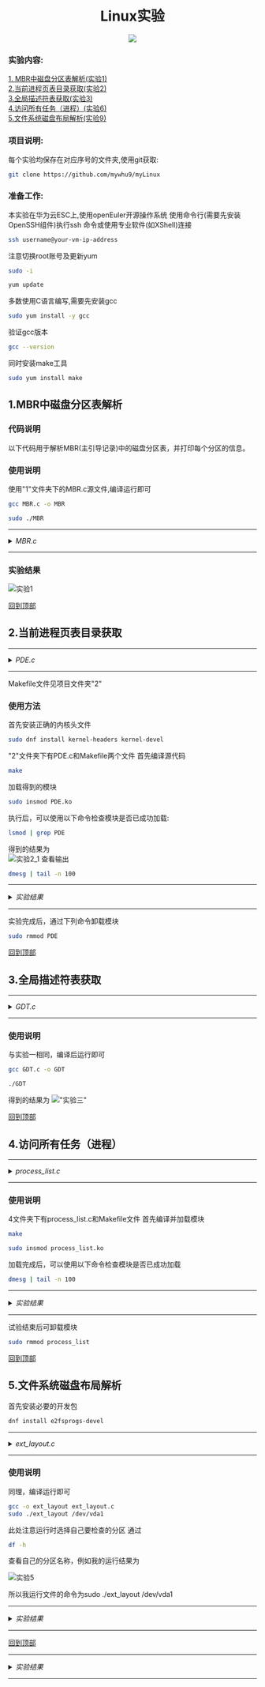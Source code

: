 <div style="text-align: center;">

# Linux实验

</div>


<div align=center><img src="./results/whu.png"></div>


### 实验内容:  
[1. MBR中磁盘分区表解析(实验1)](#1mbr中磁盘分区表解析)  
[2.当前进程页表目录获取(实验2)](#2当前进程页表目录获取)  
[3.全局描述符表获取(实验3)](#3全局描述符表获取)  
[4.访问所有任务（进程）(实验6)](#4访问所有任务进程)  
[5.文件系统磁盘布局解析(实验9)](#5文件系统磁盘布局解析)

### 项目说明:  
每个实验均保存在对应序号的文件夹,使用git获取:  
```bash
git clone https://github.com/mywhu9/myLinux
```
### 准备工作:  
本实验在华为云ESC上,使用openEuler开源操作系统
使用命令行(需要先安装OpenSSH组件)执行ssh 命令或使用专业软件(如XShell)连接  
```bash
ssh username@your-vm-ip-address
```
注意切换root账号及更新yum
```bash
sudo -i
```
```bash
yum update
```

多数使用C语言编写,需要先安装gcc
```bash
sudo yum install -y gcc
```
验证gcc版本  
```bash
gcc --version
```
同时安装make工具
```bash
sudo yum install make
```
## 1.MBR中磁盘分区表解析

### 代码说明

以下代码用于解析MBR(主引导记录)中的磁盘分区表，并打印每个分区的信息。
### 使用说明
使用"1"文件夹下的MBR.c源文件,编译运行即可
```bash
gcc MBR.c -o MBR
```
```bash
sudo ./MBR
```

---

<details>
<summary><em>MBR.c</em></summary>

```c
#include <stdio.h>
#include <stdlib.h>
#include <stdint.h>

#define MBR_SIZE 512
#define PARTITION_TABLE_OFFSET 446
#define NUM_PARTITIONS 4
#define PARTITION_ENTRY_SIZE 16

#pragma pack(push, 1)  // 以1字节对齐结构体
typedef struct {
    uint8_t  status;        // 启动状态
    uint8_t  start_head;    // 起始磁头
    uint8_t  start_sector;  // 起始扇区
    uint8_t  start_cylinder; // 起始气缸
    uint8_t  type;          // 分区类型
    uint8_t  end_head;      // 结束磁头
    uint8_t  end_sector;    // 结束扇区
    uint8_t  end_cylinder;  // 结束气缸
    uint32_t start_lba;     // 分区起始扇区（逻辑块地址）
    uint32_t size;          // 分区大小（以扇区为单位）
} PartitionEntry;

typedef struct {
    uint8_t boot_code[446]; // 引导代码
    PartitionEntry partitions[NUM_PARTITIONS]; // 分区表
    uint16_t signature;      // MBR签名（0x55AA）
} MBR;
#pragma pack(pop)

void print_partition_info(const PartitionEntry *entry, int index) {
    printf("分区 %d:\n", index + 1);
    printf("  启动状态: %u\n", entry->status);
    printf("  起始地址: %u\n", entry->start_lba);
    printf("  大小: %u 扇区\n", entry->size);
    printf("  类型: %u\n", entry->type);
    printf("  结束气缸: %u\n", entry->end_cylinder);
    printf("  结束扇区: %u\n", entry->end_sector);
    printf("  结束磁头: %u\n", entry->end_head);
}

int main() {
    FILE *disk = fopen("/dev/vda", "rb"); // 修改为实际磁盘路径
    if (!disk) {
        perror("无法打开磁盘");
        return 1;
    }

    MBR mbr;
    fread(&mbr, sizeof(MBR), 1, disk);
    fclose(disk);

    // 验证MBR签名
    if (mbr.signature != 0xAA55) {
        printf("无效的MBR签名\n");
        return 1;
    }

    // 打印分区信息
    for (int i = 0; i < NUM_PARTITIONS; i++) {
        print_partition_info(&mbr.partitions[i], i);
    }

    return 0;
}

```

</details>


---

### 实验结果
![实验1](./results/1.png)  

[回到顶部](#linux实验)  

## 2.当前进程页表目录获取


---

<details>
<summary><em>PDE.c</em></summary>

```c
#include <linux/module.h>      // 引入模块相关的头文件
#include <linux/kernel.h>      // 引入内核相关的头文件
#include <linux/init.h>        // 引入初始化和退出相关的头文件
#include <linux/sched.h>       // 引入进程调度相关的头文件
#include <linux/mm.h>          // 引入内存管理相关的头文件
#include <linux/mm_types.h>    // 引入内存类型相关的头文件
#include <asm/io.h>            // 引入输入输出相关的汇编头文件
#include <linux/uaccess.h>     // 引入用户空间访问相关的头文件

#define PAGE_DIR_MASK 0xFFFFF000UL  // 定义页目录地址掩码，用于获取页目录项的地址
#define PDE_PRESENT    0x1           // 页目录项存在标志
#define PDE_RW        0x2             // 可读写标志
#define PDE_USER      0x4             // 用户可访问标志
#define PDE_PWT       0x8             // 页写-through标志
#define PDE_PCD       0x10            // 页缓存禁用标志
#define PDE_ACCESSED  0x20            // 已访问标志
#define PDE_DIRTY     0x40            // 脏页标志
#define PDE_4MB       0x80            // 4MB 页面标志
#define PDE_GLOBAL    0x100           // 全局页标志

// 函数：读取CR3寄存器值
static unsigned long read_cr3(void)
{
    unsigned long cr3; // 存储CR3寄存器的值
    asm volatile("mov %%cr3, %0" : "=r"(cr3) : : "memory"); // 使用汇编指令读取CR3寄存器
    return cr3; // 返回CR3的值
}

// 函数：打印页目录项的标志
static void print_pde_flags(unsigned long pde)
{
    pr_info("标志位: "); // 打印提示信息
    // 检查并打印页目录项的各个标志位
    if (pde & PDE_PRESENT)   pr_info("Present ");
    if (pde & PDE_RW)        pr_info("R/W ");
    if (pde & PDE_USER)      pr_info("User ");
    if (pde & PDE_PWT)       pr_info("PWT ");
    if (pde & PDE_PCD)       pr_info("PCD ");
    if (pde & PDE_ACCESSED)  pr_info("Accessed ");
    if (pde & PDE_DIRTY)     pr_info("Dirty ");
    if (pde & PDE_4MB)       pr_info("4MB ");
    if (pde & PDE_GLOBAL)    pr_info("Global ");
    pr_info("\n"); // 换行
}

// 初始化函数：打印当前进程的页表目录信息
static int __init print_page_directory_init(void)
{
    unsigned long cr3; // 存储CR3寄存器的值
    pgd_t *pgd; // 指向页目录的指针
    int i; // 循环索引
    struct task_struct *task = current; // 获取当前进程的task_struct
    struct mm_struct *mm; // 指向内存描述符的指针
    unsigned long entry; // 存储页目录项的值

    mm = task->mm; // 获取当前进程的内存管理信息
    if (!mm) { // 如果没有内存管理信息
        mm = task->active_mm; // 获取活动的内存管理信息
        if (!mm) { // 如果仍然没有
            pr_err("无法访问内存描述符\n"); // 打印错误信息
            return -EINVAL; // 返回无效参数错误
        }
    }

    cr3 = read_cr3(); // 读取CR3寄存器的值
    pgd = mm->pgd; // 获取页目录基地址

    // 打印当前进程的页表目录信息
    pr_info("当前进程页表目录信息:\n");
    pr_info("CR3寄存器值: 0x%lx\n", cr3);
    pr_info("页目录基地址: %px\n", pgd);
    pr_info("当前进程: %s (PID: %d)\n", task->comm, task->pid);

    // 遍历页目录项
    for (i = 0; i < PTRS_PER_PGD; i++) {
        entry = native_pgd_val(pgd[i]); // 获取页目录项的值
        if (entry & PDE_PRESENT) { // 如果页目录项存在
            pr_info("\n页目录项 %d:\n", i); // 打印页目录项的索引
            pr_info("地址: %px\n", (void *)(entry & PAGE_DIR_MASK)); // 打印页目录项的地址
            print_pde_flags(entry); // 打印页目录项的标志
        }
    }

    return 0; // 返回成功
}

// 卸载函数：打印模块卸载信息
static void __exit print_page_directory_exit(void)
{
    pr_info("页表目录信息打印模块已卸载\n"); // 打印卸载信息
}

// 定义模块的初始化和卸载函数
module_init(print_page_directory_init);
module_exit(print_page_directory_exit);

// 定义模块的许可证、作者、描述和版本
MODULE_LICENSE("GPL");
MODULE_AUTHOR("Your Name");
MODULE_DESCRIPTION("打印当前进程页表目录信息 - OpenEuler版本");
MODULE_VERSION("1.0");

```

</details>

---

Makefile文件见项目文件夹"2"
### 使用方法
首先安装正确的内核头文件  
```bash
sudo dnf install kernel-headers kernel-devel
```  
"2"文件夹下有PDE.c和Makefile两个文件
首先编译源代码
```bash
make
```
加载得到的模块
```bash
sudo insmod PDE.ko
```
执行后，可以使用以下命令检查模块是否已成功加载:
```bash
lsmod | grep PDE
```
得到的结果为  
![实验2_1](./results/2_1.png)
查看输出  
```bash
dmesg | tail -n 100
```
---

<details>
<summary><em>实验结果</em></summary>

[root@ecs-ff36 2]# dmesg | tail -n 100<br>
[525729.156628] 当前进程页表目录信息:<br>
[525729.157721] CR3寄存器值: 0x7d368006<br>
[525729.158747] 页目录基地址: ffff9c10bd368000<br>
[525729.159821] 当前进程: insmod (PID: 40014)<br>
[525729.160667] <br>
                页目录项 172:<br>
[525729.161961] 地址: 000000007bcdd000<br>
[525729.162679] 标志位: <br>
[525729.162679] Present <br>
[525729.163253] R/W <br>
[525729.163804] User <br>
[525729.164321] Accessed <br>
[525729.164836] Dirty <br>
<br>
[525729.166410] <br>
                页目录项 255:<br>
[525729.167491] 地址: 000000007b5cd000<br>
[525729.168185] 标志位: <br>
[525729.168186] Present <br>
[525729.168774] R/W <br>
[525729.169313] User <br>
[525729.169818] Accessed <br>
[525729.170323] Dirty <br>
<br>
[525729.171862] <br>
                页目录项 312:<br>
[525729.172945] 地址: 0000000012001000<br>
[525729.173657] 标志位: <br>
[525729.173657] Present <br>
[525729.174240] R/W <br>
[525729.174794] User <br>
[525729.175292] Accessed <br>
[525729.175806] Dirty <br>
<br>
[525729.177358] <br>
                页目录项 373:<br>
[525729.178439] 地址: 000000000fd31000<br>
[525729.179121] 标志位: <br>
[525729.179122] Present <br>
[525729.179718] R/W <br>
[525729.180293] User <br>
[525729.180819] Accessed <br>
[525729.181350] Dirty <br>
<br>
[525729.182889] <br>
                页目录项 437:<br>
[525729.183965] 地址: 0000000036a0f000<br>
[525729.184648] 标志位: <br>
[525729.184648] Present <br>
[525729.185213] R/W <br>
[525729.185718] User <br>
[525729.186223] Accessed <br>
[525729.186685] Dirty <br>
<br>
[525729.188136] <br>
                页目录项 438:<br>
[525729.189079] 地址
[525729.191275] Accessed <br>
[525729.191736] Dirty <br>
<br>
[525729.193173] <br>
                页目录项 508:<br>
[525729.194125] 地址: 000000007ff4e000<br>
[525729.194732] 标志位: <br>
[525729.194732] Present <br>
[525729.195274] R/W <br>
[525729.195752] User <br>
[525729.196230] Accessed <br>
[525729.196674] Dirty <br>
<br>
[525729.198099] <br>
                页目录项 510:<br>
[525729.199045] 地址: 0000000011a25000<br>
[525729.199667] 标志位: <br>
[525729.199667] Present <br>
[525729.200180] R/W <br>
[525729.200649] User <br>
[525729.201117] Accessed <br>
[525729.201561] Dirty <br>
<br>
[525729.202906] <br>
                页目录项 511:<br>
[525729.203824] 地址: 000000001120d000<br>
[525729.204449] 标志位: <br>
[525729.204449] Present <br>
[525729.204955] R/W <br>
[525729.205449] User <br>
[525729.205883] Accessed <br>
[525729.206339] Dirty <br>
<br>
[root@ecs-ff36 2]# <br>


</details>

---


实验完成后，通过下列命令卸载模块
```bash
sudo rmmod PDE
```
  
[回到顶部](#linux实验)  

## 3.全局描述符表获取


---

<details>
<summary><em>GDT.c</em></summary>

```c
#include <stdio.h>       // 引入标准输入输出库
#include <stdint.h>      // 引入整数类型定义库

// 定义全局描述符表（GDT）项的结构
struct gdt_descriptor {
    uint16_t limit_low;      // 段限长低16位
    uint16_t base_low;       // 段基地址低16位
    uint8_t  base_middle;    // 段基地址中8位
    uint8_t  access;         // 段访问字节
    uint8_t  granularity;    // 段粒度和高4位的段限长
    uint8_t  base_high;      // 段基地址高8位
} __attribute__((packed)); // 确保结构体没有填充字节

// 定义GDT寄存器的结构
struct gdtr {
    uint16_t limit;          // GDT的大小（字节数）
    uint32_t base;           // GDT的基地址
} __attribute__((packed)); // 确保结构体没有填充字节

// 打印GDT信息的函数
void print_gdt_info() {
    struct gdtr gdtr_value;  // 存储GDT寄存器的值
    struct gdt_descriptor *gdt; // 指向GDT的指针
    
    // 使用汇编指令读取GDT寄存器的值
    __asm__ volatile ("sgdt %0" : "=m" (gdtr_value));
    
    // 使用uintptr_t类型进行中间转换，确保指针类型安全
    uintptr_t gdt_base = (uintptr_t)gdtr_value.base; 
    gdt = (struct gdt_descriptor *)gdt_base; // 将GDT基地址转换为gdt_descriptor指针
    
    // 计算GDT表项的数量
    int entries = (gdtr_value.limit + 1) / sizeof(struct gdt_descriptor);
    
    // 打印GDT基本信息
    printf("GDT信息:\n");
    printf("GDT基地址: 0x%08X\n", gdtr_value.base);
    printf("GDT界限: %d\n", gdtr_value.limit);
    printf("GDT表项数量: %d\n\n", entries);
    
    // 遍历并打印每个GDT表项的信息
    for (int i = 0; i < entries; i++) {
        // 计算段基地址
        uint32_t base = gdt[i].base_low | 
                       ((uint32_t)gdt[i].base_middle << 16) |
                       ((uint32_t)gdt[i].base_high << 24);
        
        // 计算段限长
        uint32_t limit = gdt[i].limit_low |
                        ((uint32_t)(gdt[i].granularity & 0x0F) << 16);
        
        // 如果设置了粒度标志，调整段限长
        if (gdt[i].granularity & 0x80) {
            limit = (limit << 12) + 0xFFF; // 将限长转为页面数量
        }
        
        // 打印每个GDT表项的信息
        printf("GDT[%d]:\n", i);
        printf("  基地址: 0x%08X\n", base); // 打印基地址
        printf("  段长度: 0x%08X\n", limit); // 打印段限长
        printf("  特权级: %d\n", (gdt[i].access >> 5) & 0x03); // 打印特权级
        printf("  类型: %s\n", (gdt[i].access & 0x10) ? "代码段" : "数据段"); // 打印段类型
        printf("\n");
    }
}

// 主函数
int main() {
    print_gdt_info(); // 调用打印GDT信息的函数
    return 0; // 返回成功
}

```

</details>

---

### 使用说明
与实验一相同，编译后运行即可
```bash
gcc GDT.c -o GDT
```
```bash
./GDT
```
得到的结果为
!["实验三"](./results/3.png)

[回到顶部](#linux实验)  

## 4.访问所有任务（进程）


---

<details>
<summary><em>process_list.c</em></summary>

```c
#include <linux/module.h>
#include <linux/kernel.h>
#include <linux/init.h>
#include <linux/sched.h>
#include <linux/sched/signal.h>

MODULE_LICENSE("GPL");
MODULE_AUTHOR("Your Name");
MODULE_DESCRIPTION("打印所有进程名称");

static int __init print_processes_init(void)
{
    struct task_struct *task;
    
    // 打印当前进程的名称
    printk(KERN_INFO "当前进程名称: %s\n", current->comm);

    // 遍历系统中所有进程
    for_each_process(task) {
        printk(KERN_INFO "进程名称: %s\n", task->comm);
    }

    return 0;
}

static void __exit print_processes_exit(void)
{
    printk(KERN_INFO "模块已卸载\n");
}

module_init(print_processes_init);
module_exit(print_processes_exit);
```

</details>

---


### 使用说明
4文件夹下有process_list.c和Makefile文件
首先编译并加载模块
```bash
make
```
```bash
sudo insmod process_list.ko
```
加载完成后，可以使用以下命令检查模块是否已成功加载
```bash
dmesg | tail -n 100
```

---

<details>
<summary><em>实验结果</em></summary>

[root@ecs-ff36 4]# dmesg | tail -n 100<br>
[524877.213624] 模块已卸载<br>
[524881.404792] 当前进程名称: insmod<br>
[524881.405572] 进程名称: systemd<br>
[524881.406171] 进程名称: kthreadd<br>
[524881.406754] 进程名称: rcu_gp<br>
[524881.407322] 进程名称: rcu_par_gp<br>
[524881.407926] 进程名称: kworker/0:0H<br>
[524881.408547] 进程名称: mm_percpu_wq<br>
[524881.409166] 进程名称: ksoftirqd/0<br>
[524881.409769] 进程名称: rcu_sched<br>
[524881.410360] 进程名称: rcu_bh<br>
[524881.410917] 进程名称: migration/0<br>
[524881.411530] 进程名称: cpuhp/0<br>
[524881.412109] 进程名称: kdevtmpfs<br>
[524881.412699] 进程名称: netns<br>
[524881.413258] 进程名称: kauditd<br>
[524881.413820] 进程名称: khungtaskd<br>
[524881.414412] 进程名称: oom_reaper<br>
[524881.415003] 进程名称: writeback<br>
[524881.415576] 进程名称: kcompactd0<br>
[524881.416168] 进程名称: ksmd<br>
[524881.416707] 进程名称: khugepaged<br>
[524881.417298] 进程名称: crypto<br>
[524881.417865] 进程名称: kintegrityd<br>
[524881.418468] 进程名称: kblockd<br>
[524881.419039] 进程名称: md<br>
[524881.419557] 进程名称: edac-poller<br>
[524881.420155] 进程名称: watchdogd<br>
[524881.420729] 进程名称: kswapd0<br>
[524881.421298] 进程名称: kthrotld<br>
[524881.421866] 进程名称: acpi_thermal_pm<br>
[524881.422499] 进程名称: kmpath_rdacd<br>
[524881.423124] 进程名称: kaluad<br>
[524881.423692] 进程名称: ipv6_addrconf<br>
[524881.424336] 进程名称: kstrp<br>
[524881.424892] 进程名称: ata_sff<br>
[524881.425469] 进程名称: kworker/0:1H<br>
[524881.426093] 进程名称: scsi_eh_0<br>
[524881.426681] 进程名称: scsi_tmf_0<br>
[524881.427291] 进程名称: scsi_eh_1<br>
[524881.427893] 进程名称: scsi_tmf_1<br>
[524881.428519] 进程名称: jbd2/vda1-8<br>
[524881.429137] 进程名称: ext4-rsv-conver<br>
[524881.429799] 进程名称: systemd-journal<br>
[524881.430473] 进程名称: systemd-udevd<br>
[524881.431112] 进程名称: auditd<br>
[524881.431681] 进程名称: dbus-daemon<br>
[524881.432305] 进程名称: NetworkManager<br>
[524881.432964] 进程名称: chronyd<br>
[524881.433569] 进程名称: polkitd<br>
[524881.434153] 进程名称: rngd<br>
[524881.434717] 进程名称: rsyslogd<br>
[524881.435304] 进程名称: systemd-network<br>
[524881.435960] 进程名称: systemd-logind<br>
[524881.436653] 进程名称: tuned<br>
[524881.437252] 进程名称: dhclient<br>
[524881.437859] 进程名称: ttm_swap<br>
[524881.438458] 进程名称: nfit<br>
[524881.439146] 进程名称: wrapper<br>
[524881.440052] 进程名称: java<br>
[524881.440877] 进程名称: crond<br>
[524881.441684] 进程名称: agetty<br>
[524881.442347] 进程名称: agetty<br>
[524881.442925] 进程名称: sshd<br>
[524881.443470] 进程名称: kworker/u2:0<br>
[524881.444092] 进程名称: kworker/0:1<br>
[524881.444695] 进程名称: sshd<br>
[524881.445244] 进程名称: systemd<br>
[524881.445815] 进程名称: (sd-pam)<br>
[524881.446383] 进程名称: sshd<br>
[524881.446942] 进程名称: bash<br>
[524881.447548] 进程名称: kworker/0:2<br>
[524881.448183] 进程名称: kworker/u2:1<br>
[524881.448815] 进程名称: sshd<br>
[524881.449352] 进程名称: sshd<br>
[524881.449905] 进程名称: sudo<br>
[524881.450449] 进程名称: insmod<br>

</details>

---


试验结束后可卸载模块
```bash
sudo rmmod process_list
```

[回到顶部](#linux实验)  

## 5.文件系统磁盘布局解析
首先安装必要的开发包
```bash
dnf install e2fsprogs-devel
```

---


<details>
<summary><em>ext_layout.c</em></summary>

```c
#include <stdio.h>
#include <stdlib.h>
#include <fcntl.h>
#include <unistd.h>
#include <stdint.h>
#include <sys/types.h>
#include <sys/stat.h>
#include <linux/fs.h>

// EXT2/3/4 超级块魔数
#define EXT2_SUPER_MAGIC  0xEF53

// 定义超级块结构
struct ext2_super_block {
    uint32_t s_inodes_count;      /* Inodes数量 */
    uint32_t s_blocks_count;      /* 块数量 */
    uint32_t s_r_blocks_count;    /* 保留块数量 */
    uint32_t s_free_blocks_count; /* 空闲块数量 */
    uint32_t s_free_inodes_count; /* 空闲inode数量 */
    uint32_t s_first_data_block;  /* 第一个数据块 */
    uint32_t s_log_block_size;    /* 块大小 = 1024 << s_log_block_size */
    uint32_t s_log_frag_size;     /* 片大小 */
    uint32_t s_blocks_per_group;  /* 每组块数 */
    uint32_t s_frags_per_group;   /* 每组片数 */
    uint32_t s_inodes_per_group;  /* 每组inode数 */
    uint32_t s_mtime;            /* 最后一次挂载时间 */
    uint32_t s_wtime;            /* 最后一次写入时间 */
    uint16_t s_mnt_count;        /* 挂载次数 */
    uint16_t s_max_mnt_count;    /* 最大挂载次数 */
    uint16_t s_magic;            /* 魔数 */
    uint16_t s_state;            /* 文件系统状态 */
    uint16_t s_errors;           /* 错误处理方式 */
    uint16_t s_minor_rev_level;  /* 次版本级别 */
    uint32_t s_lastcheck;        /* 最后一次检查时间 */
    uint32_t s_checkinterval;    /* 最大检查间隔 */
    uint32_t s_creator_os;       /* 创建该文件系统的操作系统 */
    uint32_t s_rev_level;        /* 版本级别 */
    uint16_t s_def_resuid;       /* 保留块的默认uid */
    uint16_t s_def_resgid;       /* 保留块的默认gid */
    uint32_t s_first_ino;        /* 第一个非保留inode */
    uint16_t s_inode_size;       /* inode结构大小 */
    uint16_t s_block_group_nr;   /* 块组号 */
    uint32_t s_feature_compat;   /* 兼容特性 */
    uint32_t s_feature_incompat; /* 不兼容特性 */
    uint32_t s_feature_ro_compat;/* 只读兼容特性 */
    uint8_t  s_uuid[16];         /* 128位uuid */
    char     s_volume_name[16];  /* 卷名 */
    char     s_last_mounted[64]; /* 最后一个挂载点路径 */
    uint32_t s_algorithm_usage_bitmap; /* 压缩算法 */
    uint8_t  s_prealloc_blocks;  /* 预分配块数 */
    uint8_t  s_prealloc_dir_blocks; /* 目录预分配 */
    uint16_t s_padding1;         /* 对齐 */
    uint32_t s_reserved[204];    /* 填充到1024字节 */
};

// 计算块大小的宏
#define EXT2_BLOCK_SIZE(s) (1024 << (s)->s_log_block_size)

// 读取超级块信息的函数
void print_superblock_info(int fd) {
    struct ext2_super_block sb;
    
    // 定位到超级块的位置（第1024字节处）
    lseek(fd, 1024, SEEK_SET);
    
    // 读取超级块内容
    if (read(fd, &sb, sizeof(sb)) != sizeof(sb)) {
        perror("读取超级块失败");
        exit(1);
    }

    // 检查文件系统魔数
    if (sb.s_magic != EXT2_SUPER_MAGIC) {
        printf("错误：不是有效的EXT文件系统（魔数不匹配）\n");
        printf("找到的魔数: 0x%x, 期望的魔数: 0x%x\n", sb.s_magic, EXT2_SUPER_MAGIC);
        exit(1);
    }

    // 获取实际的块大小
    int block_size = EXT2_BLOCK_SIZE(&sb);

    // 打印文件系统基本信息
    printf("\n=== EXT文件系统布局信息 ===\n\n");
    
    // 打印超级块信息
    printf("1. 超级块布局:\n");
    printf("   起始块号: %d\n", sb.s_first_data_block);
    printf("   占用块数: 1\n");
    printf("   块大小: %d bytes\n", block_size);
    printf("   总块数: %u\n", sb.s_blocks_count);
    printf("   每组块数: %u\n", sb.s_blocks_per_group);
    
    // 计算块组数量
    unsigned long blocks_per_group = sb.s_blocks_per_group;
    unsigned long total_blocks = sb.s_blocks_count;
    unsigned long group_count = (total_blocks + blocks_per_group - 1) / blocks_per_group;
    
    printf("\n2. 块组描述符表布局:\n");
    printf("   起始块号: %d\n", sb.s_first_data_block + 1);
    printf("   组数量: %lu\n", group_count);
    printf("   每组块数: %lu\n", blocks_per_group);
    
    // 打印前几个块组的布局和最后一个块组的布局
    printf("\n3. 块组布局:\n");
    for (unsigned long i = 0; i < group_count; i++) {
        if (i < 3 || i == group_count - 1) {  // 只打印前3个和最后一个块组
            printf("\n   块组 %lu:\n", i);
            
            // 计算该块组的起始块号
            unsigned long group_first_block = i * blocks_per_group;
            
            // 块位图（始终占用一个块）
            printf("   - 块位图:\n");
            printf("     起始块号: %lu\n", group_first_block + 3);
            printf("     占用块数: 1\n");
            
            // inode位图（始终占用一个块）
            printf("   - inode位图:\n");
            printf("     起始块号: %lu\n", group_first_block + 4);
            printf("     占用块数: 1\n");
            
            // inode表
            printf("   - inode表:\n");
            printf("     起始块号: %lu\n", group_first_block + 5);
            printf("     占用块数: %d\n", 
                   (int)(sb.s_inodes_per_group * sb.s_inode_size / block_size));

            // 数据块
            unsigned long data_blocks_start = group_first_block + 5 + 
                (sb.s_inodes_per_group * sb.s_inode_size / block_size);
            printf("   - 数据块:\n");
            printf("     起始块号: %lu\n", data_blocks_start);
            
            // 计算该组中的数据块数量
            unsigned long data_blocks;
            if (i == group_count - 1) {
                data_blocks = total_blocks - group_first_block - 
                    (data_blocks_start - group_first_block);
            } else {
                data_blocks = blocks_per_group - 
                    (data_blocks_start - group_first_block);
            }
            printf("     占用块数: %lu\n", data_blocks);
        } else if (i == 3) {
            printf("\n   ... （中间的块组布局类似） ...\n");
        }
    }

    // 打印额外的文件系统信息
    printf("\n4. 其他信息:\n");
    printf("   Inode大小: %u bytes\n", sb.s_inode_size);
    printf("   每组Inode数: %u\n", sb.s_inodes_per_group);
    printf("   总Inode数: %u\n", sb.s_inodes_count);
    printf("   空闲块数: %u\n", sb.s_free_blocks_count);
    printf("   空闲Inode数: %u\n", sb.s_free_inodes_count);
}

int main(int argc, char *argv[]) {
    if (argc != 2) {
        printf("用法: %s <设备路径>\n", argv[0]);
        printf("示例: %s /dev/sda1\n", argv[0]);
        return 1;
    }

    int fd = open(argv[1], O_RDONLY);
    if (fd < 0) {
        perror("打开设备失败");
        return 1;
    }

    print_superblock_info(fd);
    close(fd);
    return 0;
}

```

</details>

---

### 使用说明
同理，编译运行即可  
```bash
gcc -o ext_layout ext_layout.c
sudo ./ext_layout /dev/vda1  
```
此处注意运行时选择自己要检查的分区
通过
```bash
df -h
```

查看自己的分区名称，例如我的运行结果为

![实验5](./results/5.png)

所以我运行文件的命令为sudo ./ext_layout /dev/vda1

---

<details>
<summary><em>实验结果</em></summary>

```
[root@ecs-ff36 5]# sudo ./ext_layout /dev/vda1

=== EXT文件系统布局信息 ===

1. 超级块布局:
   起始块号: 0
   占用块数: 1
   块大小: 4096 bytes
   总块数: 10485504
   每组块数: 32768

2. 块组描述符表布局:
   起始块号: 1
   组数量: 320
   每组块数: 32768

3. 块组布局:

   块组 0:
   - 块位图:
     起始块号: 3
     占用块数: 1
   - inode位图:
     起始块号: 4
     占用块数: 1
   - inode表:
     起始块号: 5
     占用块数: 512
   - 数据块:
     起始块号: 517
     占用块数: 32251

   块组 1:
   - 块位图:
     起始块号: 32771
     占用块数: 1
   - inode位图:
     起始块号: 32772
     占用块数: 1
   - inode表:
     起始块号: 32773
     占用块数: 512
   - 数据块:
     起始块号: 33285
     占用块数: 32251

   块组 2:
   - 块位图:
     起始块号: 65539
     占用块数: 1
   - inode位图:
     起始块号: 65540
     占用块数: 1
   - inode表:
     起始块号: 65541
     占用块数: 512
   - 数据块:
     起始块号: 66053
     占用块数: 32251

   ... （中间的块组布局类似） ...

   块组 319:
   - 块位图:
     起始块号: 10452995
     占用块数: 1
   - inode位图:
     起始块号: 10452996
     占用块数: 1
   - inode表:
     起始块号: 10452997
     占用块数: 512
   - 数据块:
     起始块号: 10453509
     占用块数: 31995

4. 其他信息:
   Inode大小: 256 bytes
   每组Inode数: 8192
   总Inode数: 2621440
   空闲块数: 9608911
   空闲Inode数: 2543259
[root@ecs-ff36 5]# 

```

</details>

---


[回到顶部](#linux实验) 









---


<details>
<summary><em>实验结果</em></summary>

</details>

---


